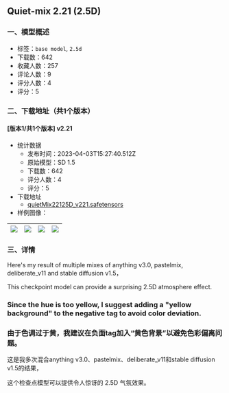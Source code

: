 ## Quiet-mix 2.21 (2.5D)
### 一、模型概述

- 标签：`base model`, `2.5d`
- 下载数：642
- 收藏人数：257
- 评论人数：9
- 评分人数：4
- 评分：5

### 二、下载地址（共1个版本）

#### [版本1/共1个版本] v2.21

- 统计数据
  - 发布时间：2023-04-03T15:27:40.512Z
  - 原始模型：SD 1.5
  - 下载数：642
  - 评分人数：4
  - 评分：5
- 下载地址
  - [quietMix22125D_v221.safetensors](https://civitai.com/api/download/models/34114)
- 样例图像：

| <img src="https://image.civitai.com/xG1nkqKTMzGDvpLrqFT7WA/32979667-cc69-47f9-89e2-daffab519b00/width=450/443274.jpeg" /> | <img src="https://image.civitai.com/xG1nkqKTMzGDvpLrqFT7WA/d3704efe-edf3-478d-9df2-dead410a6100/width=450/389578.jpeg" /> | <img src="https://image.civitai.com/xG1nkqKTMzGDvpLrqFT7WA/b2c17240-3fd3-468e-4e16-f44763192800/width=450/391620.jpeg" /> | <img src="https://image.civitai.com/xG1nkqKTMzGDvpLrqFT7WA/fc9fd5c0-0bea-443c-1573-6c8136d06e00/width=450/391619.jpeg" /> |
| ---- | ---- | ---- | ---- |


### 三、详情
<p>Here's my result of multiple mixes of anything v3.0, pastelmix, deliberate_v11 and stable diffusion v1.5，</p><p>This checkpoint model can provide a surprising 2.5D atmosphere effect.</p><h3><strong>Since the hue is too yellow, I suggest adding a "yellow background" to the negative tag to avoid color deviation.</strong></h3><p></p><h3><strong>由于色调过于黄，我建议在负面tag加入“黄色背景”以避免色彩偏离问题。</strong></h3><p>这是我多次混合anything v3.0、pastelmix、deliberate_v11和stable diffusion v1.5的结果，</p><p>这个检查点模型可以提供令人惊讶的 2.5D 气氛效果。</p><p></p>